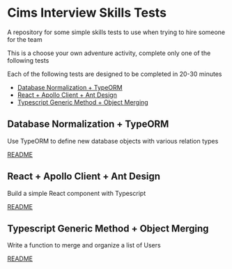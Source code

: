 # Cims Interview Skills Tests <!-- omit in toc -->

A repository for some simple skills tests to use when trying to hire someone for the team

This is a choose your own adventure activity, complete only one of the following tests

Each of the following tests are designed to be completed in 20-30 minutes

- [Database Normalization + TypeORM](#database-normalization--typeorm)
- [React + Apollo Client + Ant Design](#react--apollo-client--ant-design)
- [Typescript Generic Method + Object Merging](#typescript-generic-method--object-merging)

## Database Normalization + TypeORM

Use TypeORM to define new database objects with various relation types

[README](/database-normalization-typeorm/README.md#background)

## React + Apollo Client + Ant Design

Build a simple React component with Typescript

[README](/react-apollo-ant/README.md#background)

## Typescript Generic Method + Object Merging

Write a function to merge and organize a list of Users

[README](/generic-object-merging/README.md#background)
